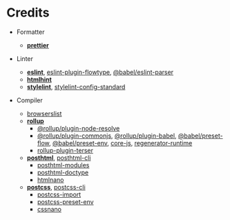# Credits

- Formatter
	- [**prettier**](https://github.com/prettier/prettier)

- Linter
	- [**eslint**](https://github.com/eslint/eslint), [eslint-plugin-flowtype](https://github.com/gajus/eslint-plugin-flowtype), [@babel/eslint-parser](https://github.com/babel/babel/tree/main/eslint/babel-eslint-parser)
	- [**htmlhint**](https://github.com/HTMLHint/HTMLHint)
	- [**stylelint**](https://github.com/stylelint/stylelint), [stylelint-config-standard](https://github.com/stylelint/stylelint-config-standard)

- Compiler
	- [browserslist](https://github.com/browserslist/browserslist)
	- [**rollup**](https://github.com/rollup/rollup)
		- [@rollup/plugin-node-resolve](https://github.com/rollup/plugins/tree/master/packages/node-resolve)
		- [@rollup/plugin-commonjs](https://github.com/rollup/plugins/tree/master/packages/commonjs), [@rollup/plugin-babel](https://github.com/rollup/plugins/tree/master/packages/babel), [@babel/preset-flow](https://github.com/babel/babel/tree/main/packages/babel-preset-flow), [@babel/preset-env](https://github.com/babel/babel/tree/main/packages/babel-preset-env), [core-js](https://github.com/zloirock/core-js), [regenerator-runtime](https://github.com/facebook/regenerator/tree/main/packages/runtime)
		- [rollup-plugin-terser](https://github.com/TrySound/rollup-plugin-terser)
	- [**posthtml**](https://github.com/posthtml/posthtml), [posthtml-cli](https://github.com/posthtml/posthtml-cli)
		- [posthtml-modules](https://github.com/posthtml/posthtml-modules)
		- [posthtml-doctype](https://github.com/posthtml/posthtml-doctype)
		- [htmlnano](https://github.com/posthtml/htmlnano)
	- [**postcss**](https://github.com/postcss/postcss), [postcss-cli](https://github.com/postcss/postcss-cli)
		- [postcss-import](https://github.com/postcss/postcss-import)
		- [postcss-preset-env](https://github.com/csstools/postcss-plugins/tree/main/plugin-packs/postcss-preset-env)
		- [cssnano](https://github.com/cssnano/cssnano)
